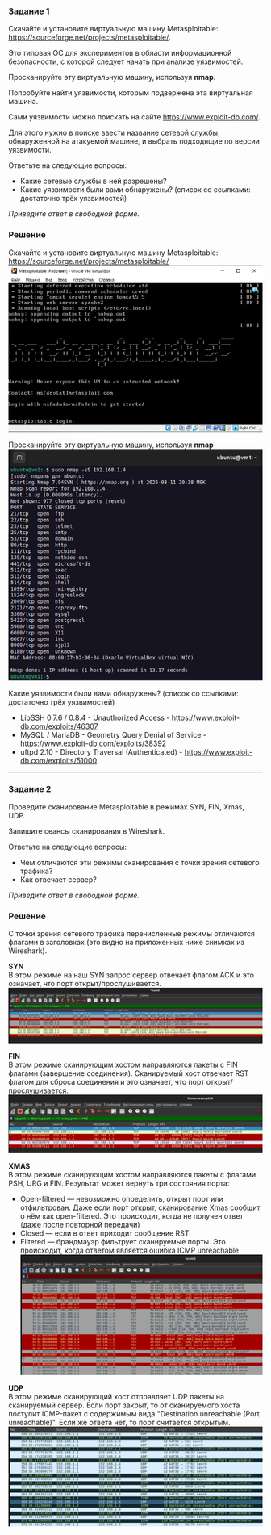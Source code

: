 ### Задание 1

Скачайте и установите виртуальную машину Metasploitable: https://sourceforge.net/projects/metasploitable/.

Это типовая ОС для экспериментов в области информационной безопасности, с которой следует начать при анализе уязвимостей.

Просканируйте эту виртуальную машину, используя **nmap**.

Попробуйте найти уязвимости, которым подвержена эта виртуальная машина.

Сами уязвимости можно поискать на сайте https://www.exploit-db.com/.

Для этого нужно в поиске ввести название сетевой службы, обнаруженной на атакуемой машине, и выбрать подходящие по версии уязвимости.

Ответьте на следующие вопросы:

- Какие сетевые службы в ней разрешены?
- Какие уязвимости были вами обнаружены? (список со ссылками: достаточно трёх уязвимостей)
  
*Приведите ответ в свободной форме.*  

### Решение

Скачайте и установите виртуальную машину Metasploitable: https://sourceforge.net/projects/metasploitable/  
![alt text](https://github.com/masterchoo495/13-01/blob/main/001.png)  

Просканируйте эту виртуальную машину, используя **nmap**  
![alt text](https://github.com/masterchoo495/13-01/blob/main/002.png)  

Какие уязвимости были вами обнаружены? (список со ссылками: достаточно трёх уязвимостей)
- LibSSH 0.7.6 / 0.8.4 - Unauthorized Access - https://www.exploit-db.com/exploits/46307
- MySQL / MariaDB - Geometry Query Denial of Service - https://www.exploit-db.com/exploits/38392
- uftpd 2.10 - Directory Traversal (Authenticated) - https://www.exploit-db.com/exploits/51000

---

### Задание 2

Проведите сканирование Metasploitable в режимах SYN, FIN, Xmas, UDP.

Запишите сеансы сканирования в Wireshark.

Ответьте на следующие вопросы:

- Чем отличаются эти режимы сканирования с точки зрения сетевого трафика?
- Как отвечает сервер?

*Приведите ответ в свободной форме.*

### Решение

С точки зрения сетевого трафика перечисленные режимы отличаются флагами в заголовках (это видно на приложенных ниже снимках из Wireshark).


**SYN**  
В этом режиме на наш SYN запрос сервер отвечает флагом ACK и это означает, что порт открыт/прослушивается.  
![alt text](https://github.com/masterchoo495/13-01/blob/main/syn2.png)  


**FIN**  
В этом режиме сканирующим хостом направляются пакеты с FIN флагами (завершение соединения). Сканируемый хост отвечает RST флагом для сброса соединения и это означает, что порт открыт/прослушивается.  
![alt text](https://github.com/masterchoo495/13-01/blob/main/fin2.png)  


**XMAS**  
В этом режиме сканирующим хостом направляются пакеты с флагами PSH, URG и FIN. Результат может вернуть три состояния порта:
- Open-filtered — невозможно определить, открыт порт или отфильтрован. Даже если порт открыт, сканирование Xmas сообщит о нём как open-filtered. Это происходит, когда не получен ответ (даже после повторной передачи)
- Closed — если в ответ приходит сообщение RST
- Filtered — брандмауэр фильтрует сканируемые порты. Это происходит, когда ответом является ошибка ICMP unreachable
![alt text](https://github.com/masterchoo495/13-01/blob/main/xmas3.png)  


**UDP**  
В этом режиме сканирующий хост отправляет UDP пакеты на сканируемый сервер. Если порт закрыт, то от сканируемого хоста поступит ICMP-пакет с содержимым вида "Destination unreachable (Port unreachable)". Если же ответа нет, то порт считается открытым.  
![alt text](https://github.com/masterchoo495/13-01/blob/main/udp.png)  
